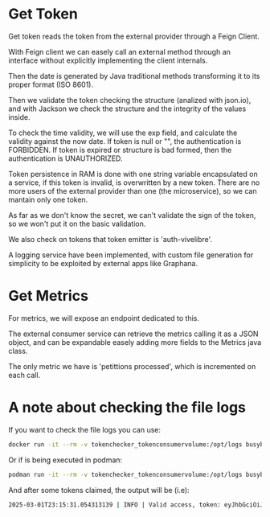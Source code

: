# Get Token

Get token reads the token from the external provider through a Feign Client. 

With Feign client we can easely call an external method through an interface without explicitly implementing the client internals. 

Then the date is generated  by Java traditional methods transforming it to its proper format (ISO 8601). 

Then we validate the token checking the structure (analized with json.io), and with Jackson we check the structure and the integrity of the values inside. 

To check the time validity, we will use the exp field, and calculate the validity against the now date. If token is null or "", the authentication is FORBIDDEN. If token is expired or structure is bad formed, then the authentication is UNAUTHORIZED. 

Token persistence in RAM is done with one string variable encapsulated on a service, if this token is invalid, is overwritten by a new token. There are no more users of the external provider than one (the microservice), so we can mantain only one token. 

As far as we don't know the secret, we can't validate the sign of the token, so we won't put it on the basic validation. 

We also check on tokens that token emitter is 'auth-vivelibre'. 

A logging service have been implemented, with custom file generation for simplicity to be exploited by external apps like Graphana.

# Get Metrics

For metrics, we will expose an endpoint dedicated to this. 

The external consumer service can retrieve the metrics calling it as a JSON object, and can be expandable easely adding more fields to the Metrics java class. 

The only metric we have is 'petittions processed', which is incremented on each call.

# A note about checking the file logs

If you want to check the file logs you can use:

```bash
docker run -it --rm -v tokenchecker_tokenconsumervolume:/opt/logs busybox cat /opt/logs/logs.log
```

Or if is being executed in podman:

```bash
podman run -it --rm -v tokenchecker_tokenconsumervolume:/opt/logs busybox cat /opt/logs/logs.log
```

And after some tokens claimed, the output will be (i.e):

```bash
2025-03-01T23:15:31.054313139 | INFO | Valid access, token: eyJhbGciOiJIUzUxMiJ9.eyJzdWIiOiJhdXRoLXZpdmVsaWJyZSIsImV4cCI6MTc0MDg4ODkzMCwiaWF0IjoxNzQwODcwOTMwfQ.qZ_MIgERb04DtrPZPTsP7rxfAVxwHNmiPPZkYz03lRJfwqnWJd83O1Przb05rDCrn_wkNArfT30Si94N64b_0Q
```